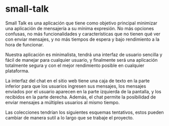 # small-talk
Small Talk es una aplicación que tiene como objetivo principal minimizar una aplicación de mensajería a su mínima expresión. No más opciones confusas, no más funcionalidades y características que no tienen qué ver con enviar mensajes, y no más tiempos de espera y bajo rendimiento a la hora de funcionar.

Nuestra aplicación es minimalista, tendrá una interfaz de usuario sencilla y fácil de manejar para cualquier usuario, y finalmente será una aplicación totalmente segura y con el mejor rendimiento posible en cualquier plataforma.

La interfaz del chat en el sitio web tiene una caja de texto en la parte inferior para que los usuarios ingresen sus mensajes, los mensajes enviados por el usuario aparecen en la parte izquierda de la pantalla, y los recibidos en la parte derecha. Además, el chat permite la posibilidad de enviar mensajes a múltiples usuarios al mismo tiempo.

Las colecciones tendrían los siguientes esquemas tentativos, estos pueden cambiar de manera sutil a lo largo que se trabaje el proyecto.

